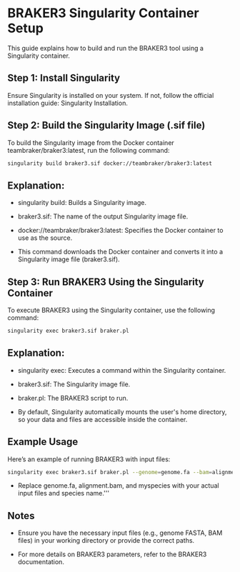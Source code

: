 # BRAKER3 Singularity Container Setup
This guide explains how to build and run the BRAKER3 tool using a Singularity container.

## Step 1: Install Singularity
Ensure Singularity is installed on your system. If not, follow the official installation guide: Singularity Installation.

## Step 2: Build the Singularity Image (.sif file)
To build the Singularity image from the Docker container teambraker/braker3:latest, run the following command:

```bash
singularity build braker3.sif docker://teambraker/braker3:latest
```

## Explanation:
- singularity build: Builds a Singularity image.

- braker3.sif: The name of the output Singularity image file.

- docker://teambraker/braker3:latest: Specifies the Docker container to use as the source.

- This command downloads the Docker container and converts it into a Singularity image file (braker3.sif).

## Step 3: Run BRAKER3 Using the Singularity Container
To execute BRAKER3 using the Singularity container, use the following command:

```bash
singularity exec braker3.sif braker.pl
```

## Explanation:
- singularity exec: Executes a command within the Singularity container.

- braker3.sif: The Singularity image file.

- braker.pl: The BRAKER3 script to run.

- By default, Singularity automatically mounts the user's home directory, so your data and files are accessible inside the container.

## Example Usage
Here’s an example of running BRAKER3 with input files:

```bash
singularity exec braker3.sif braker.pl --genome=genome.fa --bam=alignment.bam --species=myspecies
```
- Replace genome.fa, alignment.bam, and myspecies with your actual input files and species name.'''

## Notes
- Ensure you have the necessary input files (e.g., genome FASTA, BAM files) in your working directory or provide the correct paths.

- For more details on BRAKER3 parameters, refer to the BRAKER3 documentation.

